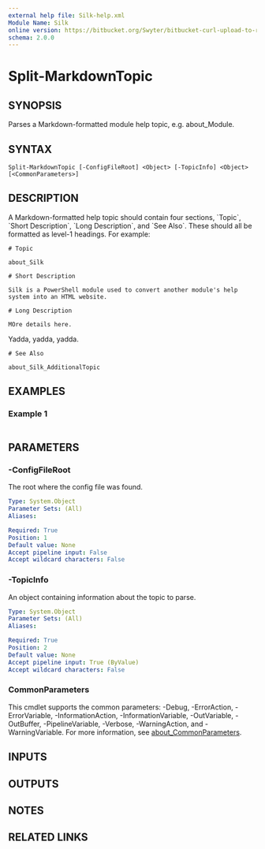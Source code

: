 ```yaml
---
external help file: Silk-help.xml
Module Name: Silk
online version: https://bitbucket.org/Swyter/bitbucket-curl-upload-to-repo-downloads
schema: 2.0.0
---
```


# Split-MarkdownTopic

## SYNOPSIS
Parses a Markdown-formatted module help topic, e.g.
about_Module.

## SYNTAX

```
Split-MarkdownTopic [-ConfigFileRoot] <Object> [-TopicInfo] <Object> [<CommonParameters>]
```

## DESCRIPTION
A Markdown-formatted help topic should contain four sections, \`Topic\`, \`Short Description\`, \`Long Description\`, and \`See Also\`. 
These should all be formatted as level-1 headings. 
For example:

    # Topic

    about_Silk

    # Short Description

    Silk is a PowerShell module used to convert another module's help system into an HTML website.

    # Long Description

    MOre details here. 
Yadda, yadda, yadda.

    # See Also

    about_Silk_AdditionalTopic

## EXAMPLES

### Example 1
```powershell

```



## PARAMETERS

### -ConfigFileRoot
The root where the config file was found.

```yaml
Type: System.Object
Parameter Sets: (All)
Aliases:

Required: True
Position: 1
Default value: None
Accept pipeline input: False
Accept wildcard characters: False
```

### -TopicInfo
An object containing information about the topic to parse.

```yaml
Type: System.Object
Parameter Sets: (All)
Aliases:

Required: True
Position: 2
Default value: None
Accept pipeline input: True (ByValue)
Accept wildcard characters: False
```

### CommonParameters
This cmdlet supports the common parameters: -Debug, -ErrorAction, -ErrorVariable, -InformationAction, -InformationVariable, -OutVariable, -OutBuffer, -PipelineVariable, -Verbose, -WarningAction, and -WarningVariable. For more information, see [about_CommonParameters](http://go.microsoft.com/fwlink/?LinkID=113216).

## INPUTS

## OUTPUTS

## NOTES

## RELATED LINKS
